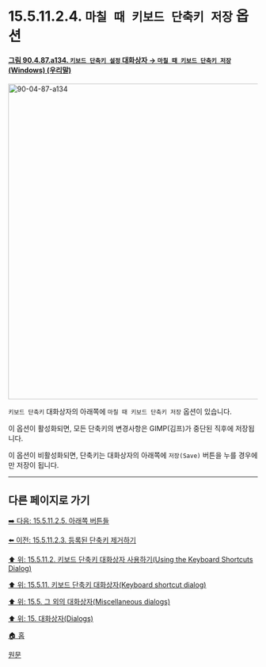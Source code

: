 # 15.5.11.2.4. `마칠 때 키보드 단축키 저장` 옵션

<a id="90-04-87-a134"></a>

#### [그림 90.4.87.a134. `키보드 단축키 설정` 대화상자 → `마칠 때 키보드 단축키 저장` (Windows) (우리말)](./90-04-0087-configure_keyboard_shortcuts.md#90-04-87-a134)
<img width="505" height="636" alt="90-04-87-a134" src="https://github.com/user-attachments/assets/2ffa5e02-8852-4d95-a552-1c43b989761c" />

`키보드 단축키` 대화상자의 아래쪽에 `마칠 때 키보드 단축키 저장` 옵션이 있습니다.

이 옵션이 활성화되면, 모든 단축키의 변경사항은 GIMP(김프)가 중단된 직후에 저장됩니다.

이 옵션이 비활성화되면, 단축키는 대화상자의 아래쪽에 `저장(Save)` 버튼을 누를 경우에만 저장이 됩니다.

***

## 다른 페이지로 가기

[➡️ 다음: 15.5.11.2.5. 아래쪽 버튼들](./15-05-11-02-05-buttons_at_the_bottoms.md)

[⬅️ 이전: 15.5.11.2.3. 등록된 단축키 제거하기](./15-05-11-02-03-remove_keyboard_shortcut.md)

[⬆️ 위: 15.5.11.2. 키보드 단축키 대화상자 사용하기(Using the Keyboard Shortcuts Dialog)](./15-05-11-02-00-using_the_keyboard_shortcuts_dialog.md)

[⬆️ 위: 15.5.11. 키보드 단축키 대화상자(Keyboard shortcut dialog)](./15-05-11-00-keyboard-shortcut-dialog.md)

[⬆️ 위: 15.5. 그 외의 대화상자(Miscellaneous dialogs)](./15-05-00-miscellaneous-dialogs.md)

[⬆️ 위: 15. 대화상자(Dialogs)](./15-00-dialogs.md)

[🏠 홈](./00-home.md)

[원문](https://docs.gimp.org/2.10/ko/gimp-help-keyboard-shortcuts.html#idm22452)